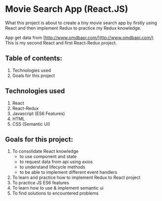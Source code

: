 # Movie Search App (React.JS)

What this project is about to create a tiny movie search app by firstly using React and then implement Redux to practice my Redux knowledge. 

App get data from [http://www.omdbapi.com/](ttp://www.omdbapi.com/) This is my second React and first React-Redux project.

## Table of contents:

1. Technologies used
2. Goals for this project

## Technologies used

1. React
2. React-Redux
3. Javascript (ES6 Features)
4. HTML
5. CSS (Semantic UI)

## Goals for this project:

1. To consolidate React knowledge
   - to use component and state
   - to request data from api using axios
   - to understand lifecycle methods
   - to be able to implement different event handlers
2. To learn and practice how to implement Redux to React project
2. To practice JS ES6 features
3. To learn how to use & implement semantic ui
4. To find solutions to encountered problems
